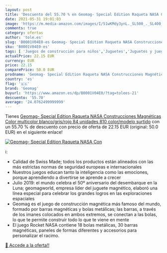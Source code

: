 ```yaml
---
layout: post
title: 'Descuento del 55.70 % en Geomag- Special Edition Raqueta NASA Con'
date: 2021-05-31 19:01:03
image: 'https://m.media-amazon.com/images/I/51wKMdy3ynL._SL500_._SL400_.jpg'
comments: true
category: ofertas
author: 'tole.es'
slug: 'B0001V04E0-es Geomag- Special Edition Raqueta NASA Construcciones...'
sku: 'B0001V04E0-es'
tags: [ 'Juegos de construcción para niños','Juguetes','Juguetes y juegos','geomag','geomag-', ]
actualPrice: 22.15 EUR
currency: EUR
price: 22.15
comparePrice: 50.0 EUR
prodname: 'Geomag- Special Edition Raqueta NASA Construcciones Magnéticas  Color multicolor  blanco/gris/rojo   84 unidades  810    color/modelo surtido'
country: 'es'
flag: '🇪🇸'
brand: 'Geomag'
buyurl: 'https://www.amazon.es/dp/B0001V04E0/?tag=tolees-21'
descuento: '55.70'
average: '24.0762499999999'
---
```


Tienes [Geomag- Special Edition Raqueta NASA Construcciones Magnéticas  Color multicolor  blanco/gris/rojo   84 unidades  810    color/modelo surtido](https://www.amazon.es/dp/B0001V04E0/?tag=tolees-21) con un 55.70 % de descuento con precio de oferta de 22.15 EUR (original: 50.0 EUR) en el siguiente enlace!

[![Geomag- Special Edition Raqueta NASA Con](https://m.media-amazon.com/images/I/51wKMdy3ynL._SL500_._SL400_.jpg)](https://www.amazon.es/dp/B0001V04E0/?tag=tolees-21)

ℹ️:

- Calidad de Swiss Made; todos los productos están alineados con las más estrictas normas de seguridad europeas e internacionales
- Nuestros juegos educan tanto la inteligencia como las emociones, porque aprendiendo a divertirse se aprende a crecer
- Julio 2019: el mundo celebra el 50º aniversario del desembarque en la Luna; geomagworld, empresa líder del juguete magnético, elaboró una línea especial para celebrar los grandes logros en las exploraciones espaciales
- Geomag es el juego de construcción magnética más famoso del mundo, formado por barras magnéticas y bolas metálicas; las barras, a través de los imanes colocados en ambos extremos, se conectan a las bolas, lo que te permite construir todo lo que te viene en mente
- El juego Rocket NASA contiene 18 bolas metálicas, 30 barras magnéticas, paneles de formas diferentes y accesorios para personalizar el racimo.

[🛒 Accede a la oferta!!](https://www.amazon.es/dp/B0001V04E0/?tag=tolees-21)
